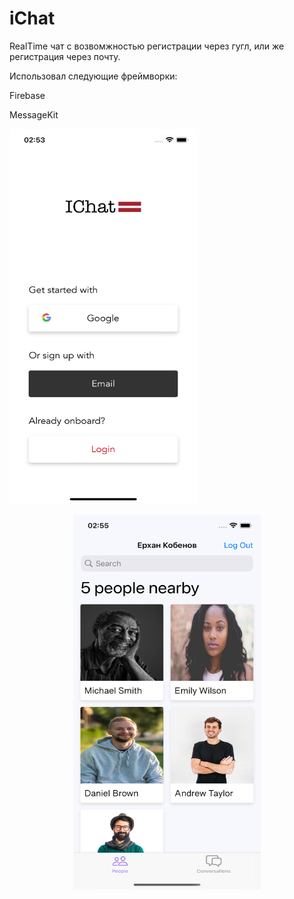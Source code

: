 # iChat

RealTime чат с возвомжностью регистрации через гугл, или же регистрация через почту.

Использовал следующие фреймворки:

Firebase

MessageKit

<p align="left">
  <img width="300" height="600" src="https://github.com/KEZ758/iChat/blob/main/Simulator%20Screenshot%20-%20iPhone%2014%20%20-%202024-04-06%20at%2002.53.19.png">
  <p align="center">
  <img width="300" height="600" src="https://github.com/KEZ758/iChat/blob/main/Simulator%20Screenshot%20-%20iPhone%2014%20%20-%202024-04-06%20at%2002.55.31.png">
</p>

</p>



